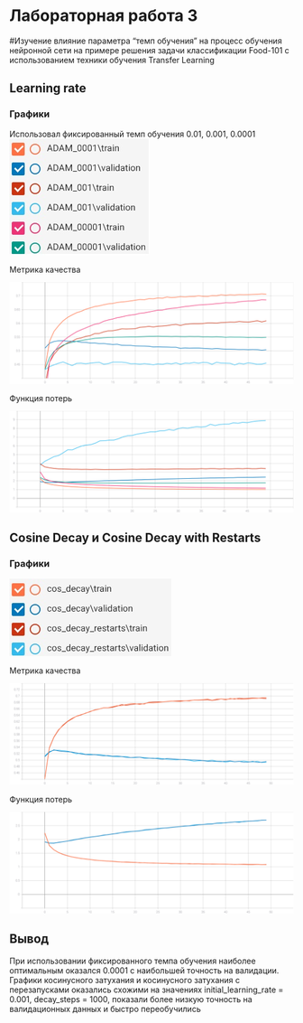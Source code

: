 # Лабораторная работа 3
#Изучение влияние параметра “темп обучения” на процесс обучения нейронной сети на примере решения задачи классификации Food-101 с использованием техники обучения Transfer Learning

## Learning rate

### Графики
Использовал фиксированный темп обучения 0.01, 0.001, 0.0001 <br/>
![legend](https://github.com/TexnoBY/CNN-food-101/blob/lab3/graphics/lab3/ADAM.jpg)

Метрика качества

![gr1](https://github.com/TexnoBY/CNN-food-101/blob/lab3/graphics/lab3/epoch_categorical_accuracy_ADAM.svg)


Функция потерь

![gr2](https://github.com/TexnoBY/CNN-food-101/blob/lab3/graphics/lab3/epoch_loss_ADAM.svg)



## Cosine Decay и Cosine Decay with Restarts

### Графики

![legend](https://github.com/TexnoBY/CNN-food-101/blob/lab3/graphics/lab3/cos.jpg)

Метрика качества

![gr3](https://github.com/TexnoBY/CNN-food-101/blob/lab3/graphics/lab3/epoch_categorical_accuracy_cos.svg)


Функция потерь

![gr4](https://github.com/TexnoBY/CNN-food-101/blob/lab3/graphics/lab3/epoch_loss_cos.svg)


## Вывод

При использовании фиксированного темпа обучения
наиболее оптимальным оказался 0.0001 с наибольшей 
точность на валидации. Графики косинусного затухания и косинусного затухания 
с перезапусками оказались схожими на значениях initial_learning_rate = 0.001, decay_steps = 1000,
показали более низкую точность на валидационных данных и быстро переобучились
